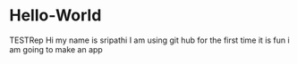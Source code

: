 # Hello-World
TESTRep
Hi my name is sripathi
I am using git hub for the first time
it is fun
i am going to make an app
